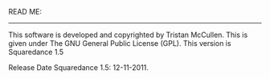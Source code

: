 READ ME:
*********

This software is developed and copyrighted by Tristan McCullen.
This is given under The GNU General Public License (GPL).
This version is Squaredance 1.5

Release Date Squaredance 1.5: 12-11-2011.
